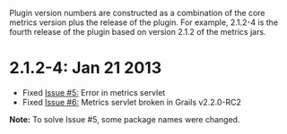 Plugin version numbers are constructed as a combination of the core metrics version plus the release of the plugin.
For example, 2.1.2-4 is the fourth release of the plugin based on version 2.1.2 of the metrics jars.

2.1.2-4: Jan 21 2013
====================

* Fixed [Issue #5:](https://github.com/jeffellis/grails-yammer-metrics/issues/5) Error in metrics servlet
* Fixed [Issue #6:](https://github.com/jeffellis/grails-yammer-metrics/issues/6) Metrics servlet broken in Grails v2.2.0-RC2

**Note:** To solve Issue #5, some package names were changed.
